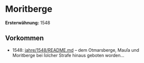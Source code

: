 # Moritberge

**Ersterwähnung:** 1548

## Vorkommen
- 1548: [jahre/1548/README.md](../jahre/1548/README.md) – dem Otmarsberge, Mauſa und
Moritberge bei ſolcher Strafe hinaus geboten worden...
